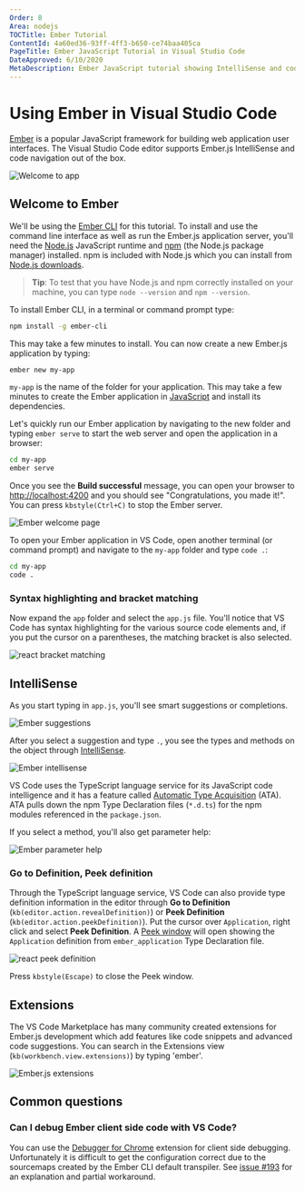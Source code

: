 ```yaml
---
Order: 8
Area: nodejs
TOCTitle: Ember Tutorial
ContentId: 4a60ed36-93ff-4ff3-b650-ce74baa405ca
PageTitle: Ember JavaScript Tutorial in Visual Studio Code
DateApproved: 6/10/2020
MetaDescription: Ember JavaScript tutorial showing IntelliSense and code navigation support in the Visual Studio Code editor.
---
```

# Using Ember in Visual Studio Code

[Ember](https://emberjs.com/) is a popular JavaScript framework for building web application user interfaces. The Visual Studio Code editor supports Ember.js IntelliSense and code navigation out of the box.

![Welcome to app](images/emberjs/tomster-logo.png)

## Welcome to Ember

We'll be using the [Ember CLI](https://ember-cli.com/) for this tutorial. To install and use the command line interface as well as run the Ember.js application server, you'll need the [Node.js](https://nodejs.org/) JavaScript runtime and [npm](https://www.npmjs.com/) (the Node.js package manager) installed. npm is included with Node.js which you can install from [Node.js downloads](https://nodejs.org/en/download/).

>**Tip**: To test that you have Node.js and npm correctly installed on your machine, you can type `node --version` and `npm --version`.

To install Ember CLI, in a terminal or command prompt type:

```bash
npm install -g ember-cli
```

This may take a few minutes to install. You can now create a new Ember.js application by typing:

```bash
ember new my-app
```

`my-app` is the name of the folder for your application. This may take a few minutes to create the Ember application in [JavaScript](/docs/languages/javascript.md) and install its dependencies.

Let's quickly run our Ember application by navigating to the new folder and typing `ember serve` to start the web server and open the application in a browser:

```bash
cd my-app
ember serve
```

Once you see the **Build successful** message, you can open your browser to [http://localhost:4200](http://localhost:4200) and you  should see "Congratulations, you made it!". You can press `kbstyle(Ctrl+C)` to stop the Ember server.

![Ember welcome page](images/emberjs/welcome-page.png)

To open your Ember application in VS Code, open another terminal (or command prompt) and navigate to the `my-app` folder and type `code .`:

```bash
cd my-app
code .
```

### Syntax highlighting and bracket matching

Now expand the `app` folder and select the `app.js` file. You'll notice that VS Code has syntax highlighting for the various source code elements and, if you put the cursor on a parentheses, the matching bracket is also selected.

![react bracket matching](images/emberjs/bracket-matching.png)

## IntelliSense

As you start typing in `app.js`, you'll see smart suggestions or completions.

![Ember suggestions](images/emberjs/suggestions.png)

After you select a suggestion and type `.`, you see the types and methods on the object through [IntelliSense](/docs/editor/intellisense.md).

![Ember intellisense](images/emberjs/intellisense.png)

VS Code uses the TypeScript language service for its JavaScript code intelligence and it has a feature called [Automatic Type Acquisition](/docs/nodejs/working-with-javascript.md#typings-and-automatic-type-acquisition) (ATA). ATA pulls down the npm Type Declaration files (`*.d.ts`) for the npm modules referenced in the `package.json`.

If you select a method, you'll also get parameter help:

![Ember parameter help](images/emberjs/parameter-help.png)

### Go to Definition, Peek definition

Through the TypeScript language service, VS Code can also provide type definition information in the editor through **Go to Definition** (`kb(editor.action.revealDefinition)`) or **Peek Definition** (`kb(editor.action.peekDefinition)`). Put the cursor over `Application`, right click and select **Peek Definition**. A [Peek window](/docs/editor/editingevolved.md#peek) will open showing the `Application` definition from `ember_application` Type Declaration file.

![react peek definition](images/emberjs/peek-definition.png)

Press `kbstyle(Escape)` to close the Peek window.

## Extensions

The VS Code Marketplace has many community created extensions for Ember.js development which add features like code snippets and advanced code suggestions. You can search in the Extensions view (`kb(workbench.view.extensions)`) by typing 'ember'.

![Ember.js extensions](images/emberjs/ember-extensions.png)

## Common questions

### Can I debug Ember client side code with VS Code?

You can use the [Debugger for Chrome](https://marketplace.visualstudio.com/items?itemName=msjsdiag.debugger-for-chrome) extension for client side debugging. Unfortunately it is difficult to get the configuration correct due to the sourcemaps created by the Ember CLI default transpiler. See [issue #193](https://github.com/Microsoft/vscode-chrome-debug/issues/193) for an explanation and partial workaround.
